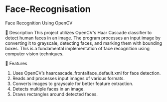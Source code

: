 # Face-Recognisation
Face Recognition Using OpenCV

📌 Description
This project utilizes OpenCV's Haar Cascade classifier to detect human faces in an image. The program processes an input image by converting it to grayscale, detecting faces, and marking them with bounding boxes. This is a fundamental implementation of face recognition using computer vision techniques.

🚀 Features
1. Uses OpenCV’s haarcascade_frontalface_default.xml for face detection.
2. Reads and processes input images of various formats.
3. Converts images to grayscale for better feature extraction.
4. Detects multiple faces in an image.
5. Draws rectangles around detected faces.
